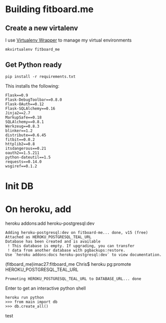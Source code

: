
# Building fitboard.me

## Create a new virtalenv

I use [Virtualenv Wrapper](http://virtualenvwrapper.readthedocs.org/en/latest/command_ref.html) to manage my virtual environments

    mkvirtualenv fitboard_me

## Get Python ready

    pip install -r requirements.txt

This installs the following:

    Flask==0.9
    Flask-DebugToolbar==0.8.0
    Flask-OAuth==0.12
    Flask-SQLAlchemy==0.16
    Jinja2==2.7
    MarkupSafe==0.18
    SQLAlchemy==0.8.1
    Werkzeug==0.8.3
    blinker==1.2
    distribute==0.6.45
    fitbit==0.0.2
    httplib2==0.8
    itsdangerous==0.21
    oauth2==1.5.211
    python-dateutil==1.5
    requests==0.14.0
    wsgiref==0.1.2


# Init DB

# On heroku, add

heroku addons:add heroku-postgresql:dev

    Adding heroku-postgresql:dev on fitboard-me... done, v15 (free)
    Attached as HEROKU_POSTGRESQL_TEAL_URL
    Database has been created and is available
     ! This database is empty. If upgrading, you can transfer
     ! data from another database with pgbackups:restore.
    Use `heroku addons:docs heroku-postgresql:dev` to view documentation.

(fitboard_me)imac27:fitboard_me Chris$ heroku pg:promote HEROKU_POSTGRESQL_TEAL_URL

    Promoting HEROKU_POSTGRESQL_TEAL_URL to DATABASE_URL... done

Enter to get an interactive python shell

    heroku run python
    >>> from main import db
    >>> db.create_all()


test
